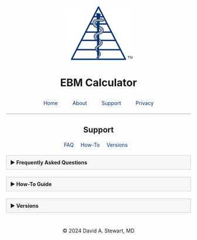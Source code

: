 <a id="top"></a>

<div style="text-align: center;">
  <img src="/assets/images/EBM Calculator Logo Any 3x.png" alt="EBM Calculator Logo" width="200">
  <h1>EBM Calculator</h1>
</div>

<style>
  html {
  scroll-behavior: smooth;
}

  a {
    color: #073472;
    text-decoration: none;
  }
  
  a:hover {
    text-decoration: none;
  }
  
  .tab-bar {
    display: flex;
    justify-content: center;
    border-bottom: 2px solid #ccc;
    padding-bottom: 10px;
    margin-top: 20px;
  }
  .tab-bar a {
    padding: 10px 20px;
    text-decoration: none;
    white-space: nowrap;
    transition: padding 0.3s ease;
  }
  @media (max-width: 480px) {
    .tab-bar a {
      padding: 10px 10px;
    }
  }
  
  .section-links {
    text-align: center;
    margin-top: 20px;
  }
  .section-links a {
    margin-right: 15px;
    text-decoration: none;
  }
  
  .faq-item {
    margin-bottom: 20px;
  }
  .faq-question {
    font-weight: bold;
    cursor: pointer;
    padding: 10px;
    background: #f7f7f7;
    border: 1px solid #ccc;
  }
  .faq-answer {
    display: none;
    padding: 10px;
    border: 1px solid #ccc;
    border-top: none;
  }
  .back-to-top {
  display: inline-block;
  background-color: #e9e9e9;
  border: 1px solid #ccc;
  border-radius: 3px;
  padding: 4px 8px;
  color: #073472;
  text-decoration: none;
  font-size: 0.8em;
  transition: background-color 0.3s ease;
}
.back-to-top:hover {
  background-color: #dcdcdc;
}

</style>

<div class="tab-bar">
  <a href="/">Home</a>
  <a href="/about">About</a>
  <a href="/support">Support</a>
  <a href="/privacy-policy">Privacy</a>
</div>

<h2 style="text-align: center;">Support</h2>
<div class="section-links">
  <a href="#faq">FAQ</a>
  <a href="#how-to-guide">How-To</a>
  <a href="#versions">Versions</a>
</div>

<div style="max-width: 600px; margin: 20px auto;">
  <!-- FAQ Section Box -->
  <div class="faq-item">
    <div class="faq-question" id="faq" onclick="toggleAnswer(this)">
      <span>&#9654;</span> Frequently Asked Questions
    </div>
    <div class="faq-answer">
      <!-- Individual FAQ items -->
      <div class="faq-item">
        <div class="faq-question" onclick="toggleAnswer(this)">
          <span>&#9654;</span> What devices are compatible?
        </div>
        <div class="faq-answer">
          EBM Calculator is available on iOS devices running iOS 18.1 or later. It is optimized for iPhones, but will also run on iPads and Apple Silicon Macs.
                        <!-- Back toTop Link -->
        <p style="text-align: right; margin: 0.5em 0;">
          <a href="#top" class="back-to-top">⬆ Back to top</a>
        </p>
        </div>
      </div>
      <div class="faq-item">
        <div class="faq-question" onclick="toggleAnswer(this)">
          <span>&#9654;</span> How many results can I save?
        </div>
        <div class="faq-answer">
          You can save up to 50 results.<br><br>
          From the Results tab, you can also reorder results (press and drag), delete individual results (swipe left), share results (swipe right), or delete all saved results (from the menu button).
                        <!-- Back toTop Link -->
        <p style="text-align: right; margin: 0.5em 0;">
          <a href="#top" class="back-to-top">⬆ Back to top</a>
        </p>
        </div>
      </div>
      <div class="faq-item">
        <div class="faq-question" onclick="toggleAnswer(this)">
          <span>&#9654;</span> Why do the calculators have different input options?
        </div>
        <div class="faq-answer">
          Each calculator offers different input options to match how authors report their results. Choose the one that fits your study.<br><br>
          For example, if the study only provides PPV and NPV (and not sensitivity or specificity), select PPV/NPV as your input method.
                        <!-- Back toTop Link -->
        <p style="text-align: right; margin: 0.5em 0;">
          <a href="#top" class="back-to-top">⬆ Back to top</a>
        </p>
        </div>
      </div>      
      <div class="faq-item">
        <div class="faq-question" onclick="toggleAnswer(this)">
          <span>&#9654;</span> What formulas are used for calculating confidence intervals?
        </div>
        <div class="faq-answer">
          <p>
            <a href="/assets/pdf/Formulas.pdf" target="_blank" rel="noopener noreferrer">Click here to review the formulas</a> used for calculating all metrics and confidence intervals in the app.
          </p>
                        <!-- Back toTop Link -->
        <p style="text-align: right; margin: 0.5em 0;">
          <a href="#top" class="back-to-top">⬆ Back to top</a>
        </p>
        </div>
      </div>        
      <div class="faq-item">
        <div class="faq-question" onclick="toggleAnswer(this)">
          <span>&#9654;</span> Why did you create this app?
        </div>
        <div class="faq-answer">
          I got tired of jumping between different online calculators just to interpret study results, so I built the EBM Calculator to streamline the process and make evidence appraisal simpler.<br><br>
          The first version was a Python script I used on my laptop. I later turned it into an iOS app to make it easier to share with colleagues who were also digging into the medical literature.<br><br>
          It’s come a long way since then, but the goal remains the same: a purposefully simple app that helps you assess the strength of an association (for therapies or exposures), evaluate diagnostic test performance, or calculate post-test probability.
                        <!-- Back toTop Link -->
        <p style="text-align: right; margin: 0.5em 0;">
          <a href="#top" class="back-to-top">⬆ Back to top</a>
        </p>
        </div>
      </div>
      <div class="faq-item">
        <div class="faq-question" onclick="toggleAnswer(this)">
          <span>&#9654;</span> Are you planning to add more features?
        </div>
        <div class="faq-answer">
          Yes! The more I learn, the more features I want to build. But I also wanted to release the app quickly to start helping clinicians.<br><br>
          If you have suggestions for new features or improvements, feel free to email me at <a href="mailto:support@ebmcalculator.com">support@ebmcalculator.com</a>!
                        <!-- Back toTop Link -->
        <p style="text-align: right; margin: 0.5em 0;">
          <a href="#top" class="back-to-top">⬆ Back to top</a>
        </p>
        </div>
      </div>
    </div>
  </div>

<!-- How-To Guide Section Box -->
<div class="faq-item">
  <div class="faq-question" id="how-to-guide" onclick="toggleAnswer(this)">
    <span>&#9654;</span> How-To Guide
  </div>
  <div class="faq-answer">
    <!-- Effect Calculator How-To-Guide -->
    <div class="faq-item">
      <div class="faq-question" onclick="toggleAnswer(this)">
        <span>&#9654;</span> Effect Calculator
      </div>
      <div class="faq-answer">
        <p>
          First, select how you would like to input the study data. You can choose either "Event Rates" or "Counts" (the number of participants in each arm of the study).
        </p>
        <p style="text-align: center;">
          Event Rates:
          <a href="assets/images/screenshots/Effect - Screenshot 2a.png" target="_blank" rel="noopener noreferrer">
            <img src="assets/images/screenshots/Effect - Screenshot 2a.png" alt="Effect - Screenshot 2a" style="max-width:50%; height:auto; display:block; margin:0 auto; box-shadow: none;">
          </a>
        </p>
        <p style="text-align: center;">
          or Counts:
          <a href="assets/images/screenshots/Effect - Screenshot 2b.png" target="_blank" rel="noopener noreferrer">
            <img src="assets/images/screenshots/Effect - Screenshot 2b.png" alt="Effect - Screenshot 2b" style="max-width:50%; height:auto; display:block; margin:0 auto; box-shadow: none;">
          </a>
        </p>
        <p>
          Based on how the authors of this study<sup><a href="#ref1" style="text-decoration: none;">[1]</a></sup> presented their results in the table below, you could choose either input method.
        </p>
        <p style="text-align: center;">
          <a href="assets/images/screenshots/Effect - Example Study.png" target="_blank" rel="noopener noreferrer">
            <img src="assets/images/screenshots/Effect - Example Study.png" alt="Effect - Example Study" style="max-width:90%; height:auto; display:block; margin:0 auto; box-shadow: none;">
          </a>
        </p>
        <br>
        <p style="text-align: center;">
          Here, I chose to enter the event rates (EER 90.0%, CER 63.3%):
          <a href="assets/images/screenshots/Effect - Screenshot 3.png" target="_blank" rel="noopener noreferrer">
            <img src="assets/images/screenshots/Effect - Screenshot 3.png" alt="Effect - Screenshot 3" style="max-width:50%; height:auto; display:block; margin:0 auto; box-shadow: none;">
          </a>
        </p>
        <p>
          Press the "Calculate" button to see the relevant effect estimates and their confidence intervals.
        </p>
        <br>
        <p>
          The table above provides the odds ratio (OR), but absolute risk measures offer a clearer understanding of the treatment effect’s magnitude. In this example, EBM Calculator displays the absolute risk increase (ARI) and number needed to treat (NNT) to cause one additional outcome, along with relative risk metrics and their confidence intervals.
        </p>
        <p style="text-align: center;">
          <a href="assets/images/screenshots/Effect - Screenshot 4.png" target="_blank" rel="noopener noreferrer">
            <img src="assets/images/screenshots/Effect - Screenshot 4.png" alt="Effect - Screenshot 4" style="max-width:50%; height:auto; display:block; margin:0 auto; box-shadow: none;">
          </a>
        </p>
        <!-- Reference in smaller text -->
        <p id="ref1" style="font-size:0.8em; text-align:left; margin-top:20px;">
          <a href="https://pubmed.ncbi.nlm.nih.gov/29913001/" target="_blank" rel="noopener noreferrer">
            <sup>[1]</sup>Basu B, Sander A, Roy B, Preussler S, Barua S, Mahapatra TKS, Schaefer F. Efficacy of Rituximab vs Tacrolimus in Pediatric Corticosteroid-Dependent Nephrotic Syndrome: A Randomized Clinical Trial. JAMA Pediatr. 2018 Aug 1;172(8):757-764. doi: 10.1001/jamapediatrics.2018.1323. Erratum in: JAMA Pediatr. 2018 Dec 1;172(12):1205. doi: 10.1001/jamapediatrics.2018.3632. PMID: 29913001; PMCID: PMC6142920.
          </a>
        </p>
                      <!-- Back toTop Link -->
        <p style="text-align: right; margin: 0.5em 0;">
          <a href="#top" class="back-to-top">⬆ Back to top</a>
        </p>
      </div>
    </div>
    <!-- Diagnostic Test Calculator How-To-Guide -->
    <div class="faq-item">
      <div class="faq-question" onclick="toggleAnswer(this)">
        <span>&#9654;</span> Diagnostic Test Calculator
      </div>
      <div class="faq-answer">
        <p>
          First, select how you would like to input the study data. You can choose from "Sens/Spec" (sensitivity and specificity), "PPV/NPV" (positive and negative predictive values), or "Counts" (the number of participants in each arm of the study).
        </p>
        <p style="text-align: center;">
          Sens/Spec:
          <a href="assets/images/screenshots/Diagnostic Test - Screenshot 2a.png" target="_blank" rel="noopener noreferrer">
            <img src="assets/images/screenshots/Diagnostic Test - Screenshot 2a.png" alt="Diagnostic Test - Screenshot 2a" style="max-width:50%; height:auto; display:block; margin:0 auto; box-shadow: none;">
          </a>
        </p>
        <p style="text-align: center;">
          PPV/NPV:
          <a href="assets/images/screenshots/Diagnostic Test - Screenshot 2b.png" target="_blank" rel="noopener noreferrer">
            <img src="assets/images/screenshots/Diagnostic Test - Screenshot 2b.png" alt="Diagnostic Test - Screenshot 2b" style="max-width:50%; height:auto; display:block; margin:0 auto; box-shadow: none;">
          </a>
        </p>
        <p style="text-align: center;">
          or Counts:
          <a href="assets/images/screenshots/Diagnostic Test - Screenshot 2c.png" target="_blank" rel="noopener noreferrer">
            <img src="assets/images/screenshots/Diagnostic Test - Screenshot 2c.png" alt="Diagnostic Test - Screenshot 2c" style="max-width:50%; height:auto; display:block; margin:0 auto; box-shadow: none;">
          </a>
        </p>
        <p>
          Based on how the authors of this study<sup><a href="#ref2" style="text-decoration: none;">[2]</a></sup> presented their results in the table below, it would be easiest to use the "Sens/Spec" input method.
        </p>
        <p style="text-align: center;">
          (click to enlarge)
          <a href="assets/images/screenshots/Diagnostic Test - Example Study.png" target="_blank" rel="noopener noreferrer">
            <img src="assets/images/screenshots/Diagnostic Test - Example Study.png" alt="Diagnostic Test - Example Study" style="max-width:90%; height:auto; display:block; margin:0 auto; box-shadow: none;">
          </a>
        </p>
        <br>
        <p>
          Enter the sensitivity (94.1%), specificity (79.2%), prevalence (20.6%), and total sample size (248).
        </p>
        <p style="text-align: center;">
          <a href="assets/images/screenshots/Diagnostic Test - Screenshot 3.png" target="_blank" rel="noopener noreferrer">
            <img src="assets/images/screenshots/Diagnostic Test - Screenshot 3.png" alt="Diagnostic Test - Screenshot 3" style="max-width:50%; height:auto; display:block; margin:0 auto; box-shadow: none;">
          </a>
        </p>
        <p>
          Press the "Calculate" button to see the relevant diagnostic test metrics and their confidence intervals.<br><br>
          The table above provides sensitivity and specificity. Some authors also report positive and negative predictive values (PPV and NPV). However, because predictive values depend on disease prevalence, they may not apply to your patients if the study population's prevalence differs from your own.<br><br>
          For this reason, we prefer using positive and negative likelihood ratios (LRs) to better understand post-test probability. In this example, EBM Calculator displays LR(+) and LR(–) with confidence intervals, along with an option to calculate post-test probability using a different prevalence.
        </p>
        <p style="text-align: center;">
          <a href="assets/images/screenshots/Diagnostic Test - Screenshot 4.png" target="_blank" rel="noopener noreferrer">
            <img src="assets/images/screenshots/Diagnostic Test - Screenshot 4.png" alt="Diagnostic Test - Screenshot 4" style="max-width:50%; height:auto; display:block; margin:0 auto; box-shadow: none;">
          </a>
        </p>
        <!-- Reference in smaller text -->
        <p id="ref2" style="font-size:0.8em; text-align:left; margin-top:20px;">
          <a href="https://pubmed.ncbi.nlm.nih.gov/24145848/" target="_blank" rel="noopener noreferrer">
            <sup>[2]</sup>Traube C, Silver G, Kearney J, Patel A, Atkinson TM, Yoon MJ, Halpert S, Augenstein J, Sickles LE, Li C, Greenwald B. Cornell Assessment of Pediatric Delirium: a valid, rapid, observational tool for screening delirium in the PICU*. Crit Care Med. 2014 Mar;42(3):656-63. doi: 10.1097/CCM.0b013e3182a66b76. PMID: 24145848; PMCID: PMC5527829.
          </a>
        </p>
                      <!-- Back toTop Link -->
        <p style="text-align: right; margin: 0.5em 0;">
          <a href="#top" class="back-to-top">⬆ Back to top</a>
        </p>
      </div>
    </div>
    <!-- Post-Test Probability Calculator How-To-Guide -->
    <div class="faq-item">
      <div class="faq-question" onclick="toggleAnswer(this)">
        <span>&#9654;</span> Post-Test Probability Calculator
      </div>
      <div class="faq-answer">
        <p>
          First, select how you would like to input the study data. You can choose from either "Sensitivity & Specificity" or "Likelihood Ratios".
        </p>
        <p style="text-align: center;">
          Sensitivity &amp; Specificity:
          <a href="assets/images/screenshots/PostTest Prob - Screenshot 2a.png" target="_blank" rel="noopener noreferrer">
            <img src="assets/images/screenshots/PostTest Prob - Screenshot 2a.png" alt="PostTest Prob - Screenshot 2a" style="max-width:50%; height:auto; display:block; margin:0 auto; box-shadow: none;">
          </a>
        </p>
        <p style="text-align: center;">
          or Likelihood Ratios:
          <a href="assets/images/screenshots/PostTest Prob - Screenshot 2b.png" target="_blank" rel="noopener noreferrer">
            <img src="assets/images/screenshots/PostTest Prob - Screenshot 2b.png" alt="PostTest Prob - Screenshot 2b" style="max-width:50%; height:auto; display:block; margin:0 auto; box-shadow: none;">
          </a>
        </p>
        <p>
          Based on how the authors of this study<sup><a href="#ref3" style="text-decoration: none;">[2]</a></sup> presented their results in the table below, it would be easiest to use the "Sensitivity &amp; Specificity" input method.
        </p>
        <p style="text-align: center;">
          (click to enlarge)
          <a href="assets/images/screenshots/PostTest Prob - Example Study.png" target="_blank" rel="noopener noreferrer">
            <img src="assets/images/screenshots/PostTest Prob - Example Study.png" alt="PostTest Prob - Example Study" style="max-width:90%; height:auto; display:block; margin:0 auto; box-shadow: none;">
          </a>
        </p>
        <br>
        <p>
          Enter the sensitivity (94.1%) and specificity (79.2%) of the diagnostic test. Next, choose your pre-test probability (often the prevalence of disease or condition in your patient population).
        </p>
        <br>
        <p style="text-align: center;">
          In this example, I chose a pre-test probability of 35%:
          <a href="assets/images/screenshots/PostTest Prob - Screenshot 3.png" target="_blank" rel="noopener noreferrer">
            <img src="assets/images/screenshots/PostTest Prob - Screenshot 3.png" alt="PostTest Prob - Screenshot 3" style="max-width:50%; height:auto; display:block; margin:0 auto; box-shadow: none;">
          </a>
        </p>
        <p>
          Press the "Calculate" button to see the post-test probabilities for a positive or negative test result.
        </p>
        <p style="text-align: center;">
          <a href="assets/images/screenshots/PostTest Prob - Screenshot 4.png" target="_blank" rel="noopener noreferrer">
            <img src="assets/images/screenshots/PostTest Prob - Screenshot 4.png" alt="PostTest Prob - Screenshot 4" style="max-width:50%; height:auto; display:block; margin:0 auto; box-shadow: none;">
          </a>
        </p>
        <!-- Interactive Fagan Nomogram Screenshots -->
        <p>
          You can also access an Interactive Fagan Nomogram through the menu button at the top right.
        </p>
        <p style="text-align: center;">
          <a href="assets/images/screenshots/PostTest Prob - Screenshot 5.png" target="_blank" rel="noopener noreferrer">
            <img src="assets/images/screenshots/PostTest Prob - Screenshot 5.png" alt="PostTest Prob - Screenshot 5" style="max-width:50%; height:auto; display:block; margin:0 auto; box-shadow: none;">
          </a>
        </p>
        <p>
          Use the sliders to explore how changes in Pre-Test Probability and Likelihood Ratio influence the Post-Test Probability.
        </p>
        <p style="text-align: center;">
          <a href="assets/images/screenshots/PostTest Prob - Screenshot 6.png" target="_blank" rel="noopener noreferrer">
            <img src="assets/images/screenshots/PostTest Prob - Screenshot 6.png" alt="PostTest Prob - Screenshot 6" style="max-width:50%; height:auto; display:block; margin:0 auto; box-shadow: none;">
          </a>
        </p>
        <!-- Reference in smaller text -->
        <p id="ref3" style="font-size:0.8em; text-align:left; margin-top:20px;">
          <a href="https://pubmed.ncbi.nlm.nih.gov/24145848/" target="_blank" rel="noopener noreferrer">
            <sup>[2]</sup>Traube C, Silver G, Kearney J, Patel A, Atkinson TM, Yoon MJ, Halpert S, Augenstein J, Sickles LE, Li C, Greenwald B. Cornell Assessment of Pediatric Delirium: a valid, rapid, observational tool for screening delirium in the PICU*. Crit Care Med. 2014 Mar;42(3):656-63. doi: 10.1097/CCM.0b013e3182a66b76. PMID: 24145848; PMCID: PMC5527829.
          </a>
        </p>
              <!-- Back toTop Link -->
        <p style="text-align: right; margin: 0.5em 0;">
          <a href="#top" class="back-to-top">⬆ Back to top</a>
        </p>
      </div>
    </div>
    <!-- Viewing Results How-To-Guide -->
    <div class="faq-item">
      <div class="faq-question" onclick="toggleAnswer(this)">
        <span>&#9654;</span> Viewing Results
      </div>
      <div class="faq-answer">
        <p>
          Click on the Results tab to view up to 50 of your saved results. You can drag to rearrange, or click a result to view it individually.
        </p>
        <p style="text-align: center;">
          <a href="assets/images/screenshots/Results - Screenshot 3.png" target="_blank" rel="noopener noreferrer">
            <img src="assets/images/screenshots/Results - Screenshot 3.png" alt="Results - Screenshot 3" style="max-width:50%; height:auto; display:block; margin:0 auto; box-shadow: none;">
          </a>
        </p>
        <p>Swipe right on a result to share, print, or export.</p>
        <p style="text-align: center;">
          <a href="assets/images/screenshots/Results - Screenshot 5.png" target="_blank" rel="noopener noreferrer">
            <img src="assets/images/screenshots/Results - Screenshot 5.png" alt="Results - Screenshot 5" style="max-width:50%; height:auto; display:block; margin:0 auto; box-shadow: none;">
          </a>
        </p>
        <p>Swipe left to edit the original inputs or delete the result.</p>
        <br>
        <p style="text-align: center;">
          <a href="assets/images/screenshots/Results - Screenshot 6.png" target="_blank" rel="noopener noreferrer">
            <img src="assets/images/screenshots/Results - Screenshot 6.png" alt="Results - Screenshot 6" style="max-width:50%; height:auto; display:block; margin:0 auto; box-shadow: none;">
          </a>
        </p>
        <p>Press the menu button to see more options.</p>
        <p style="text-align: center;">
          <a href="assets/images/screenshots/Results - Screenshot 7.png" target="_blank" rel="noopener noreferrer">
            <img src="assets/images/screenshots/Results - Screenshot 7.png" alt="Results - Screenshot 7" style="max-width:50%; height:auto; display:block; margin:0 auto; box-shadow: none;">
          </a>
        </p>
                      <!-- Back toTop Link -->
        <p style="text-align: right; margin: 0.5em 0;">
          <a href="#top" class="back-to-top">⬆ Back to top</a>
        </p>
      </div>
    </div>
  </div>
</div>

  <!-- Versions Section Box -->
  <div class="faq-item">
    <div class="faq-question" id="versions" onclick="toggleAnswer(this)">
      <span>&#9654;</span> Versions
    </div>
    <div class="faq-answer">
      <!-- Individual Version Items -->
      <div class="faq-item">
        <div class="faq-question" onclick="toggleAnswer(this)">
          <span>&#9654;</span> v1.3.0
        </div>
        <div class="faq-answer">
          <ul>
            <li>All new UI with navigation bar and cleaner appearance</li>
            <li>Swipe on results to Share, Edit, Save, or Delete</li>
            <li>Save up to 50 results</li>
            <li>Drag and drop results to rearrange in Results section</li>
            <li>Calculate Post-Test Probability from any diagnostic test result</li>
            <li>New Library section with various Lessons in EBM</li>
            <li>New Interactive Fagan Nomogram</li>
            <li>Bug fixes and UI refinements</li>
          </ul>
                        <!-- Back toTop Link -->
        <p style="text-align: right; margin: 0.5em 0;">
          <a href="#top" class="back-to-top">⬆ Back to top</a>
        </p>
        </div>
      </div>
      <div class="faq-item">
        <div class="faq-question" onclick="toggleAnswer(this)">
          <span>&#9654;</span> v1.2.0
        </div>
        <div class="faq-answer">
          <ul>
            <li>New feature to save, delete, and share results</li>
            <li>New formula pages</li>
            <li>Updates for icons and logos</li>
            <li>Works in light and dark mode</li>
            <li>Bug fixes and UI refinements</li>
          </ul>
                        <!-- Back toTop Link -->
        <p style="text-align: right; margin: 0.5em 0;">
          <a href="#top" class="back-to-top">⬆ Back to top</a>
        </p>
        </div>
      </div>
      <div class="faq-item">
        <div class="faq-question" onclick="toggleAnswer(this)">
          <span>&#9654;</span> v1.1.0
        </div>
        <div class="faq-answer">
          <ul>
            <li>New icons and logos</li>
            <li>Bug fixes and UI refinements</li>
          </ul>
                        <!-- Back toTop Link -->
        <p style="text-align: right; margin: 0.5em 0;">
          <a href="#top" class="back-to-top">⬆ Back to top</a>
        </p>
        </div>
      </div>
      <div class="faq-item">
        <div class="faq-question" onclick="toggleAnswer(this)">
          <span>&#9654;</span> v1.0.0
        </div>
        <div class="faq-answer">
          <ul>
            <li>Effect Calculator</li>
            <li>Diagnostic Test Calculator</li>
            <li>Post-Test Probability Calculator</li>
          </ul>
                        <!-- Back toTop Link -->
        <p style="text-align: right; margin: 0.5em 0;">
          <a href="#top" class="back-to-top">⬆ Back to top</a>
        </p>
        </div>
      </div>
    </div>
  </div>
</div>

<div style="text-align: center; margin-top: 40px;">
  &copy; 2024 David A. Stewart, MD
</div>

<script>
function toggleAnswer(element) {
  var answer = element.nextElementSibling;
  if (answer.style.display === "block") {
    answer.style.display = "none";
    element.querySelector("span").innerHTML = "&#9654;";
  } else {
    answer.style.display = "block";
    element.querySelector("span").innerHTML = "&#9660;";
  }
}

// Expand section and collapse others
function expandSectionById(id) {
  const target = document.querySelector(id);
  if (target && target.classList.contains("faq-question")) {
    // Collapse all sections
    document.querySelectorAll(".faq-answer").forEach(answer => {
      answer.style.display = "none";
    });
    document.querySelectorAll(".faq-question span").forEach(icon => {
      icon.innerHTML = "&#9654;";
    });

    // Expand main target
    const answer = target.nextElementSibling;
    if (answer && answer.classList.contains("faq-answer")) {
      answer.style.display = "block";
      target.querySelector("span").innerHTML = "&#9660;";
      target.scrollIntoView({ behavior: "smooth", block: "start" });

      // Special case: if target is #versions, auto-expand its first child version
      if (id === "#versions") {
        const firstSubSection = answer.querySelector(".faq-question");
        if (firstSubSection) {
          const firstSubAnswer = firstSubSection.nextElementSibling;
          if (firstSubAnswer && firstSubAnswer.classList.contains("faq-answer")) {
            firstSubAnswer.style.display = "block";
            firstSubSection.querySelector("span").innerHTML = "&#9660;";
          }
        }
      }
    }
  }
}

// Expand based on URL hash on initial load
window.addEventListener("DOMContentLoaded", () => {
  const hash = window.location.hash;
  if (hash) {
    expandSectionById(hash);
  }
});

// Add click handlers to toolbar section links
document.querySelectorAll(".section-links a").forEach(link => {
  link.addEventListener("click", event => {
    const href = link.getAttribute("href");
    if (href.startsWith("#")) {
      expandSectionById(href);
    }
  });
});
</script>
